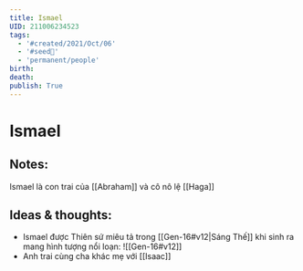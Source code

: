 ```yaml
---
title: Ismael
UID: 211006234523
tags:
  - '#created/2021/Oct/06'
  - '#seed🥜'
  - 'permanent/people'
birth: 
death: 
publish: True
---
```

# Ismael

## Notes:
Ismael là con trai của [[Abraham]] và cô nô lệ [[Haga]]

## Ideas & thoughts:
- Ismael được Thiên sứ miêu tả trong [[Gen-16#v12|Sáng Thế]] khi sinh ra mang hình tượng nổi loạn: 
![[Gen-16#v12]]
- Anh trai cùng cha khác mẹ với [[Isaac]]
